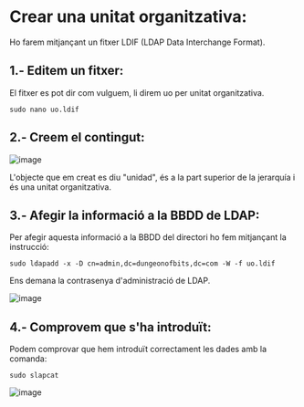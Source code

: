 # Crear una unitat organitzativa:

Ho farem mitjançant un fitxer LDIF (LDAP Data Interchange Format).

## 1.- Editem un fitxer:

El fitxer es pot dir com vulguem, li direm uo per unitat organitzativa.

```
sudo nano uo.ldif
```

## 2.- Creem el contingut:

![image](https://github.com/XaSaFa/MP04/assets/110727546/708d4045-4862-47ac-b4c5-6be780c53e78)

L'objecte que em creat es diu "unidad", és a la part superior de la jerarquía i és una unitat organitzativa.

## 3.- Afegir la informació a la BBDD de LDAP:

Per afegir aquesta informació a la BBDD del directori ho fem mitjançant la instrucció:

```
sudo ldapadd -x -D cn=admin,dc=dungeonofbits,dc=com -W -f uo.ldif
```

Ens demana la contrasenya d'administració de LDAP.

![image](https://github.com/XaSaFa/MP04/assets/110727546/04ddc59e-d567-410f-a44b-3e27c7a21ee9)

## 4.- Comprovem que s'ha introduït:

Podem comprovar que hem introduït correctament les dades amb la comanda:

```
sudo slapcat
```

![image](https://github.com/XaSaFa/MP04/assets/110727546/04c48130-6adf-468d-9ddf-c74ef47e473a)

